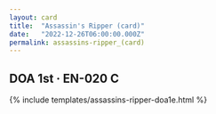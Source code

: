 ```yaml
---
layout: card
title:  "Assassin's Ripper (card)"
date:   "2022-12-26T06:00:00.000Z"
permalink: assassins-ripper_(card)
---
```


## DOA 1st &middot; EN-020 C

{% include templates/assassins-ripper-doa1e.html %}
